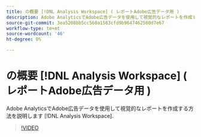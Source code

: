 ```yaml
---
title: の概要 [!DNL Analysis Workspace] ( レポートAdobe広告データ用 )
description: Adobe AnalyticsでAdobe広告データを使用して視覚的なレポートを作成する方法を説明します [!DNL Analysis Workspace].
source-git-commit: 3ea5208bb5cc560a1563cfd9b9647462560d7e67
workflow-type: tm+mt
source-wordcount: '46'
ht-degree: 0%

---
```


# の概要 [!DNL Analysis Workspace] ( レポートAdobe広告データ用 )

Adobe AnalyticsでAdobe広告データを使用して視覚的なレポートを作成する方法を説明します [!DNL Analysis Workspace].

>[!VIDEO](https://video.tv.adobe.com/v/33492)
